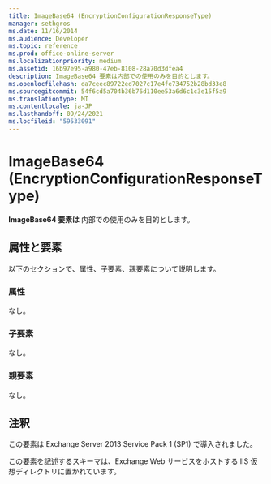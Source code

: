 ```yaml
---
title: ImageBase64 (EncryptionConfigurationResponseType)
manager: sethgros
ms.date: 11/16/2014
ms.audience: Developer
ms.topic: reference
ms.prod: office-online-server
ms.localizationpriority: medium
ms.assetid: 16b97e95-a980-47eb-8108-28a70d3dfea4
description: ImageBase64 要素は内部での使用のみを目的とします。
ms.openlocfilehash: da7ceec89722ed7027c17e4fe734752b28bd33e8
ms.sourcegitcommit: 54f6cd5a704b36b76d110ee53a6d6c1c3e15f5a9
ms.translationtype: MT
ms.contentlocale: ja-JP
ms.lasthandoff: 09/24/2021
ms.locfileid: "59533091"
---
```

# <a name="imagebase64-encryptionconfigurationresponsetype"></a>ImageBase64 (EncryptionConfigurationResponseType)

**ImageBase64 要素は** 内部での使用のみを目的とします。 

## <a name="attributes-and-elements"></a>属性と要素

以下のセクションで、属性、子要素、親要素について説明します。
  
### <a name="attributes"></a>属性

なし。
  
### <a name="child-elements"></a>子要素

なし。
  
### <a name="parent-elements"></a>親要素

なし。
  
## <a name="remarks"></a>注釈

この要素は Exchange Server 2013 Service Pack 1 (SP1) で導入されました。
  
この要素を記述するスキーマは、Exchange Web サービスをホストする IIS 仮想ディレクトリに置かれています。
  

